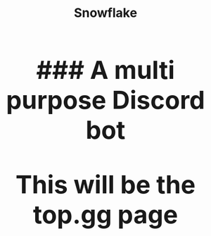 <h1> <center> Snowflake <center> <h1>
### A multi purpose Discord bot

This will be the top.gg page
